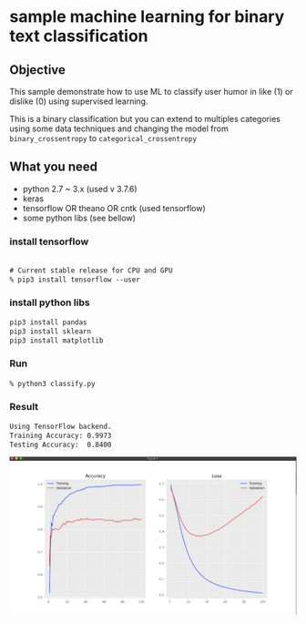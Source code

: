# sample machine learning for binary text classification

## Objective

This sample demonstrate how to use ML to classify user humor in like (1) or dislike (0) 
using supervised learning.

This is a binary classification but you can extend to multiples categories using some data techniques 
and changing the model from `binary_crossentropy` to `categorical_crossentropy`


## What you need

- python 2.7 ~ 3.x (used v 3.7.6)
- keras
- tensorflow OR theano OR cntk (used tensorflow)
- some python libs (see bellow)


### install tensorflow

```

# Current stable release for CPU and GPU
% pip3 install tensorflow --user

```

### install python libs
```
pip3 install pandas 
pip3 install sklearn
pip3 install matplotlib
```

### Run

```
% python3 classify.py
```

### Result

```
Using TensorFlow backend.
Training Accuracy: 0.9973
Testing Accuracy:  0.8400
```

![result](https://github.com/rharari/text-classification/blob/master/result_plot.png)
